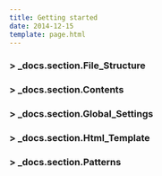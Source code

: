 ```yaml
---
title: Getting started
date: 2014-12-15
template: page.html
---
```


### > _docs.section.File_Structure

### > _docs.section.Contents

### > _docs.section.Global_Settings

### > _docs.section.Html_Template

### > _docs.section.Patterns
